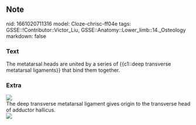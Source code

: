## Note
nid: 1661020711316
model: Cloze-chrisc-ff04e
tags: GSSE::!Contributor::Victor_Liu, GSSE::Anatomy::Lower_limb::14._Osteology
markdown: false

### Text
The metatarsal heads are united by a series of {{c1::deep transverse metatarsal  ligaments}} that bind them together.

### Extra
<img src="paste-1291b86fcb336c1ed03fd1d6e744bcf25f6277b1.jpg">
<div>
  The deep transverse metatarsal ligament gives origin to the
  transverse head of adductor hallicus.
</div>
<div><img src="m-adductor-hallucis.png"></div>
